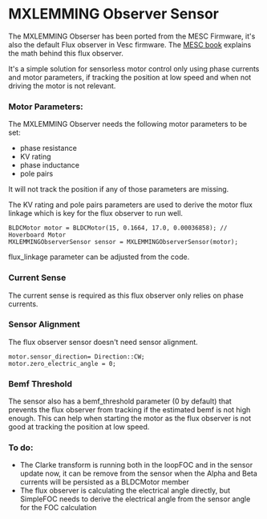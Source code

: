 # MXLEMMING Observer Sensor

The MXLEMMING Obserser has been ported from the MESC Firmware, it's also the default Flux observer in Vesc firmware.
The [MESC book](https://davidmolony.github.io/MESC_Firmware/operation/CONTROL.html#the-sensorless-observer) explains the math behind this flux observer.

It's a simple solution for sensorless motor control only using phase currents and motor parameters, if tracking the position at low speed and when not driving the motor is not relevant.

### Motor Parameters:
The MXLEMMING Observer needs the following motor parameters to be set:
- phase resistance
- KV rating
- phase inductance
- pole pairs

It will not track the position if any of those parameters are missing.

The KV rating and pole pairs parameters are used to derive the motor flux linkage which is key for the flux observer to run well.
```
BLDCMotor motor = BLDCMotor(15, 0.1664, 17.0, 0.00036858); // Hoverboard Motor
MXLEMMINGObserverSensor sensor = MXLEMMINGObserverSensor(motor);
```
flux_linkage parameter can be adjusted from the code.

### Current Sense
The current sense is required as this flux observer only relies on phase currents.

### Sensor Alignment
The flux observer sensor doesn't need sensor alignment.
```
motor.sensor_direction= Direction::CW;
motor.zero_electric_angle = 0;
```

### Bemf Threshold
The sensor also has a bemf_threshold parameter (0 by default) that prevents the flux observer from tracking if the estimated bemf is not high enough.
This can help when starting the motor as the flux observer is not good at tracking the position at low speed.

### To do:
- The Clarke transform is running both in the loopFOC and in the sensor update now, it can be remove from the sensor when the Alpha and Beta currents will be persisted as a BLDCMotor member
- The flux observer is calculating the electrical angle directly, but SimpleFOC needs to derive the electrical angle from the sensor angle for the FOC calculation


